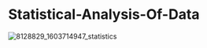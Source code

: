 # Statistical-Analysis-Of-Data
![8128829_1603714947_statistics](https://user-images.githubusercontent.com/109877722/218076860-651ebe73-9847-4570-a05d-6fc1f0d64ea1.jpg)
